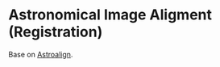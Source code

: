 # Astronomical Image Aligment (Registration)

Base on [Astroalign](https://github.com/toros-astro/astroalign).
